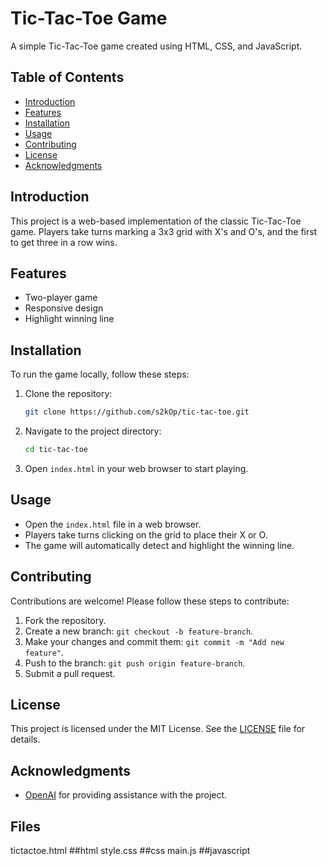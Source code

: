# Tic-Tac-Toe Game

A simple Tic-Tac-Toe game created using HTML, CSS, and JavaScript.

## Table of Contents
- [Introduction](#introduction)
- [Features](#features)
- [Installation](#installation)
- [Usage](#usage)
- [Contributing](#contributing)
- [License](#license)
- [Acknowledgments](#acknowledgments)

## Introduction
This project is a web-based implementation of the classic Tic-Tac-Toe game. Players take turns marking a 3x3 grid with X's and O's, and the first to get three in a row wins.

## Features
- Two-player game
- Responsive design
- Highlight winning line

## Installation
To run the game locally, follow these steps:

1. Clone the repository:
    ```bash
    git clone https://github.com/s2kOp/tic-tac-toe.git
    ```
2. Navigate to the project directory:
    ```bash
    cd tic-tac-toe
    ```
3. Open `index.html` in your web browser to start playing.

## Usage
- Open the `index.html` file in a web browser.
- Players take turns clicking on the grid to place their X or O.
- The game will automatically detect and highlight the winning line.

## Contributing
Contributions are welcome! Please follow these steps to contribute:

1. Fork the repository.
2. Create a new branch: `git checkout -b feature-branch`.
3. Make your changes and commit them: `git commit -m "Add new feature"`.
4. Push to the branch: `git push origin feature-branch`.
5. Submit a pull request.

## License
This project is licensed under the MIT License. See the [LICENSE](LICENSE) file for details.

## Acknowledgments
- [OpenAI](https://www.openai.com/) for providing assistance with the project.

## Files
tictactoe.html    ##html
style.css         ##css
main.js           ##javascript
